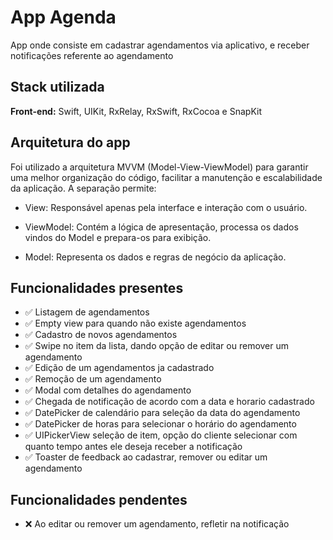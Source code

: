 
# App Agenda

App onde consiste em cadastrar agendamentos via aplicativo, e receber notificações referente ao agendamento 

## Stack utilizada

**Front-end:** Swift, UIKit, RxRelay, RxSwift, RxCocoa e SnapKit

## Arquitetura do app

Foi utilizado a arquitetura MVVM (Model-View-ViewModel) para garantir uma melhor organização do código, facilitar a manutenção e escalabilidade da aplicação. A separação permite:

- View: Responsável apenas pela interface e interação com o usuário.

- ViewModel: Contém a lógica de apresentação, processa os dados vindos do Model e prepara-os para exibição.

- Model: Representa os dados e regras de negócio da aplicação.


## Funcionalidades presentes

- ✅ Listagem de agendamentos
- ✅ Empty view para quando não existe agendamentos
- ✅ Cadastro de novos agendamentos
- ✅ Swipe no item da lista, dando opção de editar ou remover um agendamento
- ✅ Edição de um agendamentos ja cadastrado 
- ✅ Remoção de um agendamento
- ✅ Modal com detalhes do agendamento
- ✅ Chegada de notificação de acordo com a data e horario cadastrado
- ✅ DatePicker de calendário para seleção da data do agendamento
- ✅ DatePicker de horas para selecionar o horário do agendamento
- ✅ UIPickerView seleção de item, opção do cliente selecionar com quanto tempo antes ele deseja receber a notificação
- ✅ Toaster de feedback ao cadastrar, remover ou editar um agendamento


## Funcionalidades pendentes 

- ❌ Ao editar ou remover um agendamento, refletir na notificação



